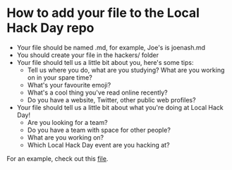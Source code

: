 # How to add your file to the Local Hack Day repo

- Your file should be named <your username>.md, for example, Joe's is joenash.md 
- You should create your file in the hackers/ folder
- Your file should tell us a little bit about you, here's some tips:
  - Tell us where you do, what are you studying? What are you working on in your spare time?
  - What's your favourite emoji?
  - What's a cool thing you've read online recently?
  - Do you have a website, Twitter, other public web profiles?
- Your file should tell us a little bit about what you're doing at Local Hack Day!
  - Are you looking for a team?
  - Do you have a team with space for other people?
  - What are you working on?
  - Which Local Hack Day event are you hacking at?
  
For an example, check out this [file](https://github.com/joenash/localhackday2016/hackers/joenash.md). 
